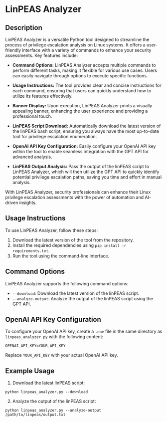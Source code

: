 # LinPEAS Analyzer

## Description

LinPEAS Analyzer is a versatile Python tool designed to streamline the process of privilege escalation analysis on Linux systems. It offers a user-friendly interface with a variety of commands to enhance your security assessments. Key features include:

- **Command Options:** LinPEAS Analyzer accepts multiple commands to perform different tasks, making it flexible for various use cases. Users can easily navigate through options to execute specific functions.

- **Usage Instructions:** The tool provides clear and concise instructions for each command, ensuring that users can quickly understand how to utilize its features effectively.

- **Banner Display:** Upon execution, LinPEAS Analyzer prints a visually appealing banner, enhancing the user experience and providing a professional touch.

- **LinPEAS Script Download:** Automatically download the latest version of the linPEAS bash script, ensuring you always have the most up-to-date tool for privilege escalation enumeration.

- **OpenAI API Key Configuration:** Easily configure your OpenAI API key within the tool to enable seamless integration with the GPT API for advanced analysis.

- **LinPEAS Output Analysis:** Pass the output of the linPEAS script to LinPEAS Analyzer, which will then utilize the GPT API to quickly identify potential privilege escalation paths, saving you time and effort in manual analysis.

With LinPEAS Analyzer, security professionals can enhance their Linux privilege escalation assessments with the power of automation and AI-driven insights.

## Usage Instructions

To use LinPEAS Analyzer, follow these steps:

1. Download the latest version of the tool from the repository.
2. Install the required dependencies using `pip install -r requirements.txt`.
3. Run the tool using the command-line interface.

## Command Options

LinPEAS Analyzer supports the following command options:

- `--download`: Download the latest version of the linPEAS script.
- `--analyze-output`: Analyze the output of the linPEAS script using the GPT API.

## OpenAI API Key Configuration

To configure your OpenAI API key, create a `.env` file in the same directory as `linpeas_analyzer.py` with the following content:

```
OPENAI_API_KEY=YOUR_API_KEY
```

Replace `YOUR_API_KEY` with your actual OpenAI API key.

## Example Usage

1. Download the latest linPEAS script:

```
python linpeas_analyzer.py --download
```

2. Analyze the output of the linPEAS script:

```
python linpeas_analyzer.py --analyze-output /path/to/linpeas/output.txt
```
